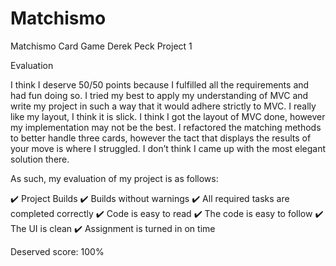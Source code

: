 Matchismo
=========

Matchismo Card Game
Derek Peck
Project 1

Evaluation

I think I deserve 50/50 points because I fulfilled all the requirements and had fun doing so. I tried my best to apply my understanding of MVC and write my project in such a way that it would adhere strictly to MVC. I really like my layout, I think it is slick. I think I got the layout of MVC done, however my implementation may not be the best. I refactored the matching methods to better handle three cards, however the tact that displays the results of your move is where I struggled. I don’t think I came up with the most elegant solution there.

As such, my evaluation of my project is as follows:

✔️ Project Builds
✔️ Builds without warnings
✔️ All required tasks are completed correctly
✔️ Code is easy to read
✔️ The code is easy to follow
✔️ The UI is clean
✔️ Assignment is turned in on time

Deserved score: 100%
